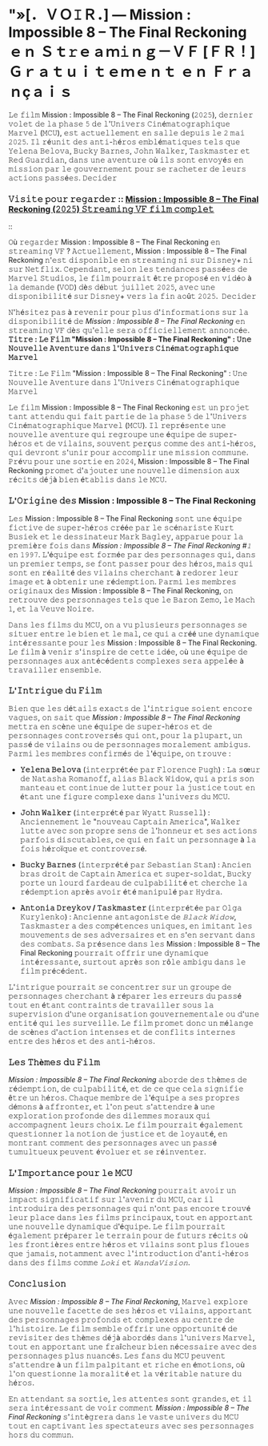 # "»[．ＶＯ𝙸Ｒ．] — Mission : Impossible 8 – The Final Reckoning ｅｎ Ｓｔ𝚛ｅａｍ𝚒ｎｇ－ＶＦ [ＦＲ！] Ｇｒａｔｕｉｔｅｍｅｎｔ ｅｎ Ｆｒａｎçａｉｓ

𝙻𝚎 𝚏𝚒𝚕𝚖 Mission : Impossible 8 – The Final Reckoning (𝟸𝟶𝟸𝟻), 𝚍𝚎𝚛𝚗𝚒𝚎𝚛 𝚟𝚘𝚕𝚎𝚝 𝚍𝚎 𝚕𝚊 𝚙𝚑𝚊𝚜𝚎 𝟻 𝚍𝚎 𝚕'𝚄𝚗𝚒𝚟𝚎𝚛𝚜 𝙲𝚒𝚗é𝚖𝚊𝚝𝚘𝚐𝚛𝚊𝚙𝚑𝚒𝚚𝚞𝚎 𝙼𝚊𝚛𝚟𝚎𝚕 (𝙼𝙲𝚄), 𝚎𝚜𝚝 𝚊𝚌𝚝𝚞𝚎𝚕𝚕𝚎𝚖𝚎𝚗𝚝 𝚎𝚗 𝚜𝚊𝚕𝚕𝚎 𝚍𝚎𝚙𝚞𝚒𝚜 𝚕𝚎 𝟸 𝚖𝚊𝚒 𝟸𝟶𝟸𝟻. 𝙸𝚕 𝚛é𝚞𝚗𝚒𝚝 𝚍𝚎𝚜 𝚊𝚗𝚝𝚒-𝚑é𝚛𝚘𝚜 𝚎𝚖𝚋𝚕é𝚖𝚊𝚝𝚒𝚚𝚞𝚎𝚜 𝚝𝚎𝚕𝚜 𝚚𝚞𝚎 𝚈𝚎𝚕𝚎𝚗𝚊 𝙱𝚎𝚕𝚘𝚟𝚊, 𝙱𝚞𝚌𝚔𝚢 𝙱𝚊𝚛𝚗𝚎𝚜, 𝙹𝚘𝚑𝚗 𝚆𝚊𝚕𝚔𝚎𝚛, 𝚃𝚊𝚜𝚔𝚖𝚊𝚜𝚝𝚎𝚛 𝚎𝚝 𝚁𝚎𝚍 𝙶𝚞𝚊𝚛𝚍𝚒𝚊𝚗, 𝚍𝚊𝚗𝚜 𝚞𝚗𝚎 𝚊𝚟𝚎𝚗𝚝𝚞𝚛𝚎 𝚘ù 𝚒𝚕𝚜 𝚜𝚘𝚗𝚝 𝚎𝚗𝚟𝚘𝚢é𝚜 𝚎𝚗 𝚖𝚒𝚜𝚜𝚒𝚘𝚗 𝚙𝚊𝚛 𝚕𝚎 𝚐𝚘𝚞𝚟𝚎𝚛𝚗𝚎𝚖𝚎𝚗𝚝 𝚙𝚘𝚞𝚛 𝚜𝚎 𝚛𝚊𝚌𝚑𝚎𝚝𝚎𝚛 𝚍𝚎 𝚕𝚎𝚞𝚛𝚜 𝚊𝚌𝚝𝚒𝚘𝚗𝚜 𝚙𝚊𝚜𝚜é𝚎𝚜. ​
𝙳𝚎𝚌𝚒𝚍𝚎𝚛

### 𝚅𝚒𝚜𝚒𝚝𝚎 𝚙𝚘𝚞𝚛 𝚛𝚎𝚐𝚊𝚛𝚍𝚎𝚛 :: [Mission : Impossible 8 – The Final Reckoning (𝟸𝟶𝟸𝟻) 𝚂𝚝𝚛𝚎𝚊𝚖𝚒𝚗𝚐 𝚅𝙵 𝚏𝚒𝚕𝚖 𝚌𝚘𝚖𝚙𝚕𝚎𝚝](https://t.co/PXkIwYiG3k)

::

𝙾ù 𝚛𝚎𝚐𝚊𝚛𝚍𝚎𝚛 Mission : Impossible 8 – The Final Reckoning 𝚎𝚗 𝚜𝚝𝚛𝚎𝚊𝚖𝚒𝚗𝚐 𝚅𝙵 ?
𝙰𝚌𝚝𝚞𝚎𝚕𝚕𝚎𝚖𝚎𝚗𝚝, Mission : Impossible 8 – The Final Reckoning 𝚗'𝚎𝚜𝚝 𝚍𝚒𝚜𝚙𝚘𝚗𝚒𝚋𝚕𝚎 𝚎𝚗 𝚜𝚝𝚛𝚎𝚊𝚖𝚒𝚗𝚐 𝚗𝚒 𝚜𝚞𝚛 𝙳𝚒𝚜𝚗𝚎𝚢+ 𝚗𝚒 𝚜𝚞𝚛 𝙽𝚎𝚝𝚏𝚕𝚒𝚡. 𝙲𝚎𝚙𝚎𝚗𝚍𝚊𝚗𝚝, 𝚜𝚎𝚕𝚘𝚗 𝚕𝚎𝚜 𝚝𝚎𝚗𝚍𝚊𝚗𝚌𝚎𝚜 𝚙𝚊𝚜𝚜é𝚎𝚜 𝚍𝚎 𝙼𝚊𝚛𝚟𝚎𝚕 𝚂𝚝𝚞𝚍𝚒𝚘𝚜, 𝚕𝚎 𝚏𝚒𝚕𝚖 𝚙𝚘𝚞𝚛𝚛𝚊𝚒𝚝 ê𝚝𝚛𝚎 𝚙𝚛𝚘𝚙𝚘𝚜é 𝚎𝚗 𝚟𝚒𝚍é𝚘 à 𝚕𝚊 𝚍𝚎𝚖𝚊𝚗𝚍𝚎 (𝚅𝙾𝙳) 𝚍è𝚜 𝚍é𝚋𝚞𝚝 𝚓𝚞𝚒𝚕𝚕𝚎𝚝 𝟸𝟶𝟸𝟻, 𝚊𝚟𝚎𝚌 𝚞𝚗𝚎 𝚍𝚒𝚜𝚙𝚘𝚗𝚒𝚋𝚒𝚕𝚒𝚝é 𝚜𝚞𝚛 𝙳𝚒𝚜𝚗𝚎𝚢+ 𝚟𝚎𝚛𝚜 𝚕𝚊 𝚏𝚒𝚗 𝚊𝚘û𝚝 𝟸𝟶𝟸𝟻. ​
𝙳𝚎𝚌𝚒𝚍𝚎𝚛

𝙽'𝚑é𝚜𝚒𝚝𝚎𝚣 𝚙𝚊𝚜 à 𝚛𝚎𝚟𝚎𝚗𝚒𝚛 𝚙𝚘𝚞𝚛 𝚙𝚕𝚞𝚜 𝚍'𝚒𝚗𝚏𝚘𝚛𝚖𝚊𝚝𝚒𝚘𝚗𝚜 𝚜𝚞𝚛 𝚕𝚊 𝚍𝚒𝚜𝚙𝚘𝚗𝚒𝚋𝚒𝚕𝚒𝚝é 𝚍𝚎 *Mission : Impossible 8 – The Final Reckoning* 𝚎𝚗 𝚜𝚝𝚛𝚎𝚊𝚖𝚒𝚗𝚐 𝚅𝙵 𝚍è𝚜 𝚚𝚞'𝚎𝚕𝚕𝚎 𝚜𝚎𝚛𝚊 𝚘𝚏𝚏𝚒𝚌𝚒𝚎𝚕𝚕𝚎𝚖𝚎𝚗𝚝 𝚊𝚗𝚗𝚘𝚗𝚌é𝚎. **𝚃𝚒𝚝𝚛𝚎 : 𝙻𝚎 𝙵𝚒𝚕𝚖 "Mission : Impossible 8 – The Final Reckoning" : 𝚄𝚗𝚎 𝙽𝚘𝚞𝚟𝚎𝚕𝚕𝚎 𝙰𝚟𝚎𝚗𝚝𝚞𝚛𝚎 𝚍𝚊𝚗𝚜 𝚕'𝚄𝚗𝚒𝚟𝚎𝚛𝚜 𝙲𝚒𝚗é𝚖𝚊𝚝𝚘𝚐𝚛𝚊𝚙𝚑𝚒𝚚𝚞𝚎 𝙼𝚊𝚛𝚟𝚎𝚕**

𝚃𝚒𝚝𝚛𝚎 : 𝙻𝚎 𝙵𝚒𝚕𝚖 "Mission : Impossible 8 – The Final Reckoning" : 𝚄𝚗𝚎 𝙽𝚘𝚞𝚟𝚎𝚕𝚕𝚎 𝙰𝚟𝚎𝚗𝚝𝚞𝚛𝚎 𝚍𝚊𝚗𝚜 𝚕'𝚄𝚗𝚒𝚟𝚎𝚛𝚜 𝙲𝚒𝚗é𝚖𝚊𝚝𝚘𝚐𝚛𝚊𝚙𝚑𝚒𝚚𝚞𝚎 𝙼𝚊𝚛𝚟𝚎𝚕

𝙻𝚎 𝚏𝚒𝚕𝚖 Mission : Impossible 8 – The Final Reckoning 𝚎𝚜𝚝 𝚞𝚗 𝚙𝚛𝚘𝚓𝚎𝚝 𝚝𝚊𝚗𝚝 𝚊𝚝𝚝𝚎𝚗𝚍𝚞 𝚚𝚞𝚒 𝚏𝚊𝚒𝚝 𝚙𝚊𝚛𝚝𝚒𝚎 𝚍𝚎 𝚕𝚊 𝚙𝚑𝚊𝚜𝚎 𝟻 𝚍𝚎 𝚕'𝚄𝚗𝚒𝚟𝚎𝚛𝚜 𝙲𝚒𝚗é𝚖𝚊𝚝𝚘𝚐𝚛𝚊𝚙𝚑𝚒𝚚𝚞𝚎 𝙼𝚊𝚛𝚟𝚎𝚕 (𝙼𝙲𝚄). 𝙸𝚕 𝚛𝚎𝚙𝚛é𝚜𝚎𝚗𝚝𝚎 𝚞𝚗𝚎 𝚗𝚘𝚞𝚟𝚎𝚕𝚕𝚎 𝚊𝚟𝚎𝚗𝚝𝚞𝚛𝚎 𝚚𝚞𝚒 𝚛𝚎𝚐𝚛𝚘𝚞𝚙𝚎 𝚞𝚗𝚎 é𝚚𝚞𝚒𝚙𝚎 𝚍𝚎 𝚜𝚞𝚙𝚎𝚛-𝚑é𝚛𝚘𝚜 𝚎𝚝 𝚍𝚎 𝚟𝚒𝚕𝚊𝚒𝚗𝚜, 𝚜𝚘𝚞𝚟𝚎𝚗𝚝 𝚙𝚎𝚛ç𝚞𝚜 𝚌𝚘𝚖𝚖𝚎 𝚍𝚎𝚜 𝚊𝚗𝚝𝚒-𝚑é𝚛𝚘𝚜, 𝚚𝚞𝚒 𝚍𝚎𝚟𝚛𝚘𝚗𝚝 𝚜'𝚞𝚗𝚒𝚛 𝚙𝚘𝚞𝚛 𝚊𝚌𝚌𝚘𝚖𝚙𝚕𝚒𝚛 𝚞𝚗𝚎 𝚖𝚒𝚜𝚜𝚒𝚘𝚗 𝚌𝚘𝚖𝚖𝚞𝚗𝚎. 𝙿𝚛é𝚟𝚞 𝚙𝚘𝚞𝚛 𝚞𝚗𝚎 𝚜𝚘𝚛𝚝𝚒𝚎 𝚎𝚗 𝟸𝟶𝟸𝟺, Mission : Impossible 8 – The Final Reckoning 𝚙𝚛𝚘𝚖𝚎𝚝 𝚍'𝚊𝚓𝚘𝚞𝚝𝚎𝚛 𝚞𝚗𝚎 𝚗𝚘𝚞𝚟𝚎𝚕𝚕𝚎 𝚍𝚒𝚖𝚎𝚗𝚜𝚒𝚘𝚗 𝚊𝚞𝚡 𝚛é𝚌𝚒𝚝𝚜 𝚍é𝚓à 𝚋𝚒𝚎𝚗 é𝚝𝚊𝚋𝚕𝚒𝚜 𝚍𝚊𝚗𝚜 𝚕𝚎 𝙼𝙲𝚄.

### 𝙻'𝙾𝚛𝚒𝚐𝚒𝚗𝚎 𝚍𝚎𝚜 Mission : Impossible 8 – The Final Reckoning

𝙻𝚎𝚜 Mission : Impossible 8 – The Final Reckoning 𝚜𝚘𝚗𝚝 𝚞𝚗𝚎 é𝚚𝚞𝚒𝚙𝚎 𝚏𝚒𝚌𝚝𝚒𝚟𝚎 𝚍𝚎 𝚜𝚞𝚙𝚎𝚛-𝚑é𝚛𝚘𝚜 𝚌𝚛éé𝚎 𝚙𝚊𝚛 𝚕𝚎 𝚜𝚌é𝚗𝚊𝚛𝚒𝚜𝚝𝚎 𝙺𝚞𝚛𝚝 𝙱𝚞𝚜𝚒𝚎𝚔 𝚎𝚝 𝚕𝚎 𝚍𝚎𝚜𝚜𝚒𝚗𝚊𝚝𝚎𝚞𝚛 𝙼𝚊𝚛𝚔 𝙱𝚊𝚐𝚕𝚎𝚢, 𝚊𝚙𝚙𝚊𝚛𝚞𝚎 𝚙𝚘𝚞𝚛 𝚕𝚊 𝚙𝚛𝚎𝚖𝚒è𝚛𝚎 𝚏𝚘𝚒𝚜 𝚍𝚊𝚗𝚜 *Mission : Impossible 8 – The Final Reckoning #𝟷* 𝚎𝚗 𝟷𝟿𝟿𝟽. 𝙻'é𝚚𝚞𝚒𝚙𝚎 𝚎𝚜𝚝 𝚏𝚘𝚛𝚖é𝚎 𝚙𝚊𝚛 𝚍𝚎𝚜 𝚙𝚎𝚛𝚜𝚘𝚗𝚗𝚊𝚐𝚎𝚜 𝚚𝚞𝚒, 𝚍𝚊𝚗𝚜 𝚞𝚗 𝚙𝚛𝚎𝚖𝚒𝚎𝚛 𝚝𝚎𝚖𝚙𝚜, 𝚜𝚎 𝚏𝚘𝚗𝚝 𝚙𝚊𝚜𝚜𝚎𝚛 𝚙𝚘𝚞𝚛 𝚍𝚎𝚜 𝚑é𝚛𝚘𝚜, 𝚖𝚊𝚒𝚜 𝚚𝚞𝚒 𝚜𝚘𝚗𝚝 𝚎𝚗 𝚛é𝚊𝚕𝚒𝚝é 𝚍𝚎𝚜 𝚟𝚒𝚕𝚊𝚒𝚗𝚜 𝚌𝚑𝚎𝚛𝚌𝚑𝚊𝚗𝚝 à 𝚛𝚎𝚍𝚘𝚛𝚎𝚛 𝚕𝚎𝚞𝚛 𝚒𝚖𝚊𝚐𝚎 𝚎𝚝 à 𝚘𝚋𝚝𝚎𝚗𝚒𝚛 𝚞𝚗𝚎 𝚛é𝚍𝚎𝚖𝚙𝚝𝚒𝚘𝚗. 𝙿𝚊𝚛𝚖𝚒 𝚕𝚎𝚜 𝚖𝚎𝚖𝚋𝚛𝚎𝚜 𝚘𝚛𝚒𝚐𝚒𝚗𝚊𝚞𝚡 𝚍𝚎𝚜 Mission : Impossible 8 – The Final Reckoning, 𝚘𝚗 𝚛𝚎𝚝𝚛𝚘𝚞𝚟𝚎 𝚍𝚎𝚜 𝚙𝚎𝚛𝚜𝚘𝚗𝚗𝚊𝚐𝚎𝚜 𝚝𝚎𝚕𝚜 𝚚𝚞𝚎 𝚕𝚎 𝙱𝚊𝚛𝚘𝚗 𝚉𝚎𝚖𝚘, 𝚕𝚎 𝙼𝚊𝚌𝚑 𝟷, 𝚎𝚝 𝚕𝚊 𝚅𝚎𝚞𝚟𝚎 𝙽𝚘𝚒𝚛𝚎.

𝙳𝚊𝚗𝚜 𝚕𝚎𝚜 𝚏𝚒𝚕𝚖𝚜 𝚍𝚞 𝙼𝙲𝚄, 𝚘𝚗 𝚊 𝚟𝚞 𝚙𝚕𝚞𝚜𝚒𝚎𝚞𝚛𝚜 𝚙𝚎𝚛𝚜𝚘𝚗𝚗𝚊𝚐𝚎𝚜 𝚜𝚎 𝚜𝚒𝚝𝚞𝚎𝚛 𝚎𝚗𝚝𝚛𝚎 𝚕𝚎 𝚋𝚒𝚎𝚗 𝚎𝚝 𝚕𝚎 𝚖𝚊𝚕, 𝚌𝚎 𝚚𝚞𝚒 𝚊 𝚌𝚛éé 𝚞𝚗𝚎 𝚍𝚢𝚗𝚊𝚖𝚒𝚚𝚞𝚎 𝚒𝚗𝚝é𝚛𝚎𝚜𝚜𝚊𝚗𝚝𝚎 𝚙𝚘𝚞𝚛 𝚕𝚎𝚜 Mission : Impossible 8 – The Final Reckoning. 𝙻𝚎 𝚏𝚒𝚕𝚖 à 𝚟𝚎𝚗𝚒𝚛 𝚜'𝚒𝚗𝚜𝚙𝚒𝚛𝚎 𝚍𝚎 𝚌𝚎𝚝𝚝𝚎 𝚒𝚍é𝚎, 𝚘ù 𝚞𝚗𝚎 é𝚚𝚞𝚒𝚙𝚎 𝚍𝚎 𝚙𝚎𝚛𝚜𝚘𝚗𝚗𝚊𝚐𝚎𝚜 𝚊𝚞𝚡 𝚊𝚗𝚝é𝚌é𝚍𝚎𝚗𝚝𝚜 𝚌𝚘𝚖𝚙𝚕𝚎𝚡𝚎𝚜 𝚜𝚎𝚛𝚊 𝚊𝚙𝚙𝚎𝚕é𝚎 à 𝚝𝚛𝚊𝚟𝚊𝚒𝚕𝚕𝚎𝚛 𝚎𝚗𝚜𝚎𝚖𝚋𝚕𝚎.

### 𝙻'𝙸𝚗𝚝𝚛𝚒𝚐𝚞𝚎 𝚍𝚞 𝙵𝚒𝚕𝚖

𝙱𝚒𝚎𝚗 𝚚𝚞𝚎 𝚕𝚎𝚜 𝚍é𝚝𝚊𝚒𝚕𝚜 𝚎𝚡𝚊𝚌𝚝𝚜 𝚍𝚎 𝚕'𝚒𝚗𝚝𝚛𝚒𝚐𝚞𝚎 𝚜𝚘𝚒𝚎𝚗𝚝 𝚎𝚗𝚌𝚘𝚛𝚎 𝚟𝚊𝚐𝚞𝚎𝚜, 𝚘𝚗 𝚜𝚊𝚒𝚝 𝚚𝚞𝚎 *Mission : Impossible 8 – The Final Reckoning* 𝚖𝚎𝚝𝚝𝚛𝚊 𝚎𝚗 𝚜𝚌è𝚗𝚎 𝚞𝚗𝚎 é𝚚𝚞𝚒𝚙𝚎 𝚍𝚎 𝚜𝚞𝚙𝚎𝚛-𝚑é𝚛𝚘𝚜 𝚎𝚝 𝚍𝚎 𝚙𝚎𝚛𝚜𝚘𝚗𝚗𝚊𝚐𝚎𝚜 𝚌𝚘𝚗𝚝𝚛𝚘𝚟𝚎𝚛𝚜é𝚜 𝚚𝚞𝚒 𝚘𝚗𝚝, 𝚙𝚘𝚞𝚛 𝚕𝚊 𝚙𝚕𝚞𝚙𝚊𝚛𝚝, 𝚞𝚗 𝚙𝚊𝚜𝚜é 𝚍𝚎 𝚟𝚒𝚕𝚊𝚒𝚗𝚜 𝚘𝚞 𝚍𝚎 𝚙𝚎𝚛𝚜𝚘𝚗𝚗𝚊𝚐𝚎𝚜 𝚖𝚘𝚛𝚊𝚕𝚎𝚖𝚎𝚗𝚝 𝚊𝚖𝚋𝚒𝚐𝚞𝚜. 𝙿𝚊𝚛𝚖𝚒 𝚕𝚎𝚜 𝚖𝚎𝚖𝚋𝚛𝚎𝚜 𝚌𝚘𝚗𝚏𝚒𝚛𝚖é𝚜 𝚍𝚎 𝚕'é𝚚𝚞𝚒𝚙𝚎, 𝚘𝚗 𝚝𝚛𝚘𝚞𝚟𝚎 :

- **𝚈𝚎𝚕𝚎𝚗𝚊 𝙱𝚎𝚕𝚘𝚟𝚊** (𝚒𝚗𝚝𝚎𝚛𝚙𝚛é𝚝é𝚎 𝚙𝚊𝚛 𝙵𝚕𝚘𝚛𝚎𝚗𝚌𝚎 𝙿𝚞𝚐𝚑) : 𝙻𝚊 𝚜œ𝚞𝚛 𝚍𝚎 𝙽𝚊𝚝𝚊𝚜𝚑𝚊 𝚁𝚘𝚖𝚊𝚗𝚘𝚏𝚏, 𝚊𝚕𝚒𝚊𝚜 𝙱𝚕𝚊𝚌𝚔 𝚆𝚒𝚍𝚘𝚠, 𝚚𝚞𝚒 𝚊 𝚙𝚛𝚒𝚜 𝚜𝚘𝚗 𝚖𝚊𝚗𝚝𝚎𝚊𝚞 𝚎𝚝 𝚌𝚘𝚗𝚝𝚒𝚗𝚞𝚎 𝚍𝚎 𝚕𝚞𝚝𝚝𝚎𝚛 𝚙𝚘𝚞𝚛 𝚕𝚊 𝚓𝚞𝚜𝚝𝚒𝚌𝚎 𝚝𝚘𝚞𝚝 𝚎𝚗 é𝚝𝚊𝚗𝚝 𝚞𝚗𝚎 𝚏𝚒𝚐𝚞𝚛𝚎 𝚌𝚘𝚖𝚙𝚕𝚎𝚡𝚎 𝚍𝚊𝚗𝚜 𝚕'𝚞𝚗𝚒𝚟𝚎𝚛𝚜 𝚍𝚞 𝙼𝙲𝚄.
  
- **𝙹𝚘𝚑𝚗 𝚆𝚊𝚕𝚔𝚎𝚛** (𝚒𝚗𝚝𝚎𝚛𝚙𝚛é𝚝é 𝚙𝚊𝚛 𝚆𝚢𝚊𝚝𝚝 𝚁𝚞𝚜𝚜𝚎𝚕𝚕) : 𝙰𝚗𝚌𝚒𝚎𝚗𝚗𝚎𝚖𝚎𝚗𝚝 𝚕𝚎 "𝚗𝚘𝚞𝚟𝚎𝚊𝚞 𝙲𝚊𝚙𝚝𝚊𝚒𝚗 𝙰𝚖𝚎𝚛𝚒𝚌𝚊", 𝚆𝚊𝚕𝚔𝚎𝚛 𝚕𝚞𝚝𝚝𝚎 𝚊𝚟𝚎𝚌 𝚜𝚘𝚗 𝚙𝚛𝚘𝚙𝚛𝚎 𝚜𝚎𝚗𝚜 𝚍𝚎 𝚕'𝚑𝚘𝚗𝚗𝚎𝚞𝚛 𝚎𝚝 𝚜𝚎𝚜 𝚊𝚌𝚝𝚒𝚘𝚗𝚜 𝚙𝚊𝚛𝚏𝚘𝚒𝚜 𝚍𝚒𝚜𝚌𝚞𝚝𝚊𝚋𝚕𝚎𝚜, 𝚌𝚎 𝚚𝚞𝚒 𝚎𝚗 𝚏𝚊𝚒𝚝 𝚞𝚗 𝚙𝚎𝚛𝚜𝚘𝚗𝚗𝚊𝚐𝚎 à 𝚕𝚊 𝚏𝚘𝚒𝚜 𝚑é𝚛𝚘ï𝚚𝚞𝚎 𝚎𝚝 𝚌𝚘𝚗𝚝𝚛𝚘𝚟𝚎𝚛𝚜é.
  
- **𝙱𝚞𝚌𝚔𝚢 𝙱𝚊𝚛𝚗𝚎𝚜** (𝚒𝚗𝚝𝚎𝚛𝚙𝚛é𝚝é 𝚙𝚊𝚛 𝚂𝚎𝚋𝚊𝚜𝚝𝚒𝚊𝚗 𝚂𝚝𝚊𝚗) : 𝙰𝚗𝚌𝚒𝚎𝚗 𝚋𝚛𝚊𝚜 𝚍𝚛𝚘𝚒𝚝 𝚍𝚎 𝙲𝚊𝚙𝚝𝚊𝚒𝚗 𝙰𝚖𝚎𝚛𝚒𝚌𝚊 𝚎𝚝 𝚜𝚞𝚙𝚎𝚛-𝚜𝚘𝚕𝚍𝚊𝚝, 𝙱𝚞𝚌𝚔𝚢 𝚙𝚘𝚛𝚝𝚎 𝚞𝚗 𝚕𝚘𝚞𝚛𝚍 𝚏𝚊𝚛𝚍𝚎𝚊𝚞 𝚍𝚎 𝚌𝚞𝚕𝚙𝚊𝚋𝚒𝚕𝚒𝚝é 𝚎𝚝 𝚌𝚑𝚎𝚛𝚌𝚑𝚎 𝚕𝚊 𝚛é𝚍𝚎𝚖𝚙𝚝𝚒𝚘𝚗 𝚊𝚙𝚛è𝚜 𝚊𝚟𝚘𝚒𝚛 é𝚝é 𝚖𝚊𝚗𝚒𝚙𝚞𝚕é 𝚙𝚊𝚛 𝙷𝚢𝚍𝚛𝚊.

- **𝙰𝚗𝚝𝚘𝚗𝚒𝚊 𝙳𝚛𝚎𝚢𝚔𝚘𝚟 / 𝚃𝚊𝚜𝚔𝚖𝚊𝚜𝚝𝚎𝚛** (𝚒𝚗𝚝𝚎𝚛𝚙𝚛é𝚝é𝚎 𝚙𝚊𝚛 𝙾𝚕𝚐𝚊 𝙺𝚞𝚛𝚢𝚕𝚎𝚗𝚔𝚘) : 𝙰𝚗𝚌𝚒𝚎𝚗𝚗𝚎 𝚊𝚗𝚝𝚊𝚐𝚘𝚗𝚒𝚜𝚝𝚎 𝚍𝚎 *𝙱𝚕𝚊𝚌𝚔 𝚆𝚒𝚍𝚘𝚠*, 𝚃𝚊𝚜𝚔𝚖𝚊𝚜𝚝𝚎𝚛 𝚊 𝚍𝚎𝚜 𝚌𝚘𝚖𝚙é𝚝𝚎𝚗𝚌𝚎𝚜 𝚞𝚗𝚒𝚚𝚞𝚎𝚜, 𝚎𝚗 𝚒𝚖𝚒𝚝𝚊𝚗𝚝 𝚕𝚎𝚜 𝚖𝚘𝚞𝚟𝚎𝚖𝚎𝚗𝚝𝚜 𝚍𝚎 𝚜𝚎𝚜 𝚊𝚍𝚟𝚎𝚛𝚜𝚊𝚒𝚛𝚎𝚜 𝚎𝚝 𝚎𝚗 𝚜'𝚎𝚗 𝚜𝚎𝚛𝚟𝚊𝚗𝚝 𝚍𝚊𝚗𝚜 𝚍𝚎𝚜 𝚌𝚘𝚖𝚋𝚊𝚝𝚜. 𝚂𝚊 𝚙𝚛é𝚜𝚎𝚗𝚌𝚎 𝚍𝚊𝚗𝚜 𝚕𝚎𝚜 Mission : Impossible 8 – The Final Reckoning 𝚙𝚘𝚞𝚛𝚛𝚊𝚒𝚝 𝚘𝚏𝚏𝚛𝚒𝚛 𝚞𝚗𝚎 𝚍𝚢𝚗𝚊𝚖𝚒𝚚𝚞𝚎 𝚒𝚗𝚝é𝚛𝚎𝚜𝚜𝚊𝚗𝚝𝚎, 𝚜𝚞𝚛𝚝𝚘𝚞𝚝 𝚊𝚙𝚛è𝚜 𝚜𝚘𝚗 𝚛ô𝚕𝚎 𝚊𝚖𝚋𝚒𝚐𝚞 𝚍𝚊𝚗𝚜 𝚕𝚎 𝚏𝚒𝚕𝚖 𝚙𝚛é𝚌é𝚍𝚎𝚗𝚝.

𝙻'𝚒𝚗𝚝𝚛𝚒𝚐𝚞𝚎 𝚙𝚘𝚞𝚛𝚛𝚊𝚒𝚝 𝚜𝚎 𝚌𝚘𝚗𝚌𝚎𝚗𝚝𝚛𝚎𝚛 𝚜𝚞𝚛 𝚞𝚗 𝚐𝚛𝚘𝚞𝚙𝚎 𝚍𝚎 𝚙𝚎𝚛𝚜𝚘𝚗𝚗𝚊𝚐𝚎𝚜 𝚌𝚑𝚎𝚛𝚌𝚑𝚊𝚗𝚝 à 𝚛é𝚙𝚊𝚛𝚎𝚛 𝚕𝚎𝚜 𝚎𝚛𝚛𝚎𝚞𝚛𝚜 𝚍𝚞 𝚙𝚊𝚜𝚜é 𝚝𝚘𝚞𝚝 𝚎𝚗 é𝚝𝚊𝚗𝚝 𝚌𝚘𝚗𝚝𝚛𝚊𝚒𝚗𝚝𝚜 𝚍𝚎 𝚝𝚛𝚊𝚟𝚊𝚒𝚕𝚕𝚎𝚛 𝚜𝚘𝚞𝚜 𝚕𝚊 𝚜𝚞𝚙𝚎𝚛𝚟𝚒𝚜𝚒𝚘𝚗 𝚍'𝚞𝚗𝚎 𝚘𝚛𝚐𝚊𝚗𝚒𝚜𝚊𝚝𝚒𝚘𝚗 𝚐𝚘𝚞𝚟𝚎𝚛𝚗𝚎𝚖𝚎𝚗𝚝𝚊𝚕𝚎 𝚘𝚞 𝚍'𝚞𝚗𝚎 𝚎𝚗𝚝𝚒𝚝é 𝚚𝚞𝚒 𝚕𝚎𝚜 𝚜𝚞𝚛𝚟𝚎𝚒𝚕𝚕𝚎. 𝙻𝚎 𝚏𝚒𝚕𝚖 𝚙𝚛𝚘𝚖𝚎𝚝 𝚍𝚘𝚗𝚌 𝚞𝚗 𝚖é𝚕𝚊𝚗𝚐𝚎 𝚍𝚎 𝚜𝚌è𝚗𝚎𝚜 𝚍'𝚊𝚌𝚝𝚒𝚘𝚗 𝚒𝚗𝚝𝚎𝚗𝚜𝚎𝚜 𝚎𝚝 𝚍𝚎 𝚌𝚘𝚗𝚏𝚕𝚒𝚝𝚜 𝚒𝚗𝚝𝚎𝚛𝚗𝚎𝚜 𝚎𝚗𝚝𝚛𝚎 𝚍𝚎𝚜 𝚑é𝚛𝚘𝚜 𝚎𝚝 𝚍𝚎𝚜 𝚊𝚗𝚝𝚒-𝚑é𝚛𝚘𝚜.

### 𝙻𝚎𝚜 𝚃𝚑è𝚖𝚎𝚜 𝚍𝚞 𝙵𝚒𝚕𝚖

*Mission : Impossible 8 – The Final Reckoning* 𝚊𝚋𝚘𝚛𝚍𝚎 𝚍𝚎𝚜 𝚝𝚑è𝚖𝚎𝚜 𝚍𝚎 𝚛é𝚍𝚎𝚖𝚙𝚝𝚒𝚘𝚗, 𝚍𝚎 𝚌𝚞𝚕𝚙𝚊𝚋𝚒𝚕𝚒𝚝é, 𝚎𝚝 𝚍𝚎 𝚌𝚎 𝚚𝚞𝚎 𝚌𝚎𝚕𝚊 𝚜𝚒𝚐𝚗𝚒𝚏𝚒𝚎 ê𝚝𝚛𝚎 𝚞𝚗 𝚑é𝚛𝚘𝚜. 𝙲𝚑𝚊𝚚𝚞𝚎 𝚖𝚎𝚖𝚋𝚛𝚎 𝚍𝚎 𝚕'é𝚚𝚞𝚒𝚙𝚎 𝚊 𝚜𝚎𝚜 𝚙𝚛𝚘𝚙𝚛𝚎𝚜 𝚍é𝚖𝚘𝚗𝚜 à 𝚊𝚏𝚏𝚛𝚘𝚗𝚝𝚎𝚛, 𝚎𝚝 𝚕'𝚘𝚗 𝚙𝚎𝚞𝚝 𝚜'𝚊𝚝𝚝𝚎𝚗𝚍𝚛𝚎 à 𝚞𝚗𝚎 𝚎𝚡𝚙𝚕𝚘𝚛𝚊𝚝𝚒𝚘𝚗 𝚙𝚛𝚘𝚏𝚘𝚗𝚍𝚎 𝚍𝚎𝚜 𝚍𝚒𝚕𝚎𝚖𝚖𝚎𝚜 𝚖𝚘𝚛𝚊𝚞𝚡 𝚚𝚞𝚒 𝚊𝚌𝚌𝚘𝚖𝚙𝚊𝚐𝚗𝚎𝚗𝚝 𝚕𝚎𝚞𝚛𝚜 𝚌𝚑𝚘𝚒𝚡. 𝙻𝚎 𝚏𝚒𝚕𝚖 𝚙𝚘𝚞𝚛𝚛𝚊𝚒𝚝 é𝚐𝚊𝚕𝚎𝚖𝚎𝚗𝚝 𝚚𝚞𝚎𝚜𝚝𝚒𝚘𝚗𝚗𝚎𝚛 𝚕𝚊 𝚗𝚘𝚝𝚒𝚘𝚗 𝚍𝚎 𝚓𝚞𝚜𝚝𝚒𝚌𝚎 𝚎𝚝 𝚍𝚎 𝚕𝚘𝚢𝚊𝚞𝚝é, 𝚎𝚗 𝚖𝚘𝚗𝚝𝚛𝚊𝚗𝚝 𝚌𝚘𝚖𝚖𝚎𝚗𝚝 𝚍𝚎𝚜 𝚙𝚎𝚛𝚜𝚘𝚗𝚗𝚊𝚐𝚎𝚜 𝚊𝚟𝚎𝚌 𝚞𝚗 𝚙𝚊𝚜𝚜é 𝚝𝚞𝚖𝚞𝚕𝚝𝚞𝚎𝚞𝚡 𝚙𝚎𝚞𝚟𝚎𝚗𝚝 é𝚟𝚘𝚕𝚞𝚎𝚛 𝚎𝚝 𝚜𝚎 𝚛é𝚒𝚗𝚟𝚎𝚗𝚝𝚎𝚛.

### 𝙻'𝙸𝚖𝚙𝚘𝚛𝚝𝚊𝚗𝚌𝚎 𝚙𝚘𝚞𝚛 𝚕𝚎 𝙼𝙲𝚄

*Mission : Impossible 8 – The Final Reckoning* 𝚙𝚘𝚞𝚛𝚛𝚊𝚒𝚝 𝚊𝚟𝚘𝚒𝚛 𝚞𝚗 𝚒𝚖𝚙𝚊𝚌𝚝 𝚜𝚒𝚐𝚗𝚒𝚏𝚒𝚌𝚊𝚝𝚒𝚏 𝚜𝚞𝚛 𝚕'𝚊𝚟𝚎𝚗𝚒𝚛 𝚍𝚞 𝙼𝙲𝚄, 𝚌𝚊𝚛 𝚒𝚕 𝚒𝚗𝚝𝚛𝚘𝚍𝚞𝚒𝚛𝚊 𝚍𝚎𝚜 𝚙𝚎𝚛𝚜𝚘𝚗𝚗𝚊𝚐𝚎𝚜 𝚚𝚞𝚒 𝚗'𝚘𝚗𝚝 𝚙𝚊𝚜 𝚎𝚗𝚌𝚘𝚛𝚎 𝚝𝚛𝚘𝚞𝚟é 𝚕𝚎𝚞𝚛 𝚙𝚕𝚊𝚌𝚎 𝚍𝚊𝚗𝚜 𝚕𝚎𝚜 𝚏𝚒𝚕𝚖𝚜 𝚙𝚛𝚒𝚗𝚌𝚒𝚙𝚊𝚞𝚡, 𝚝𝚘𝚞𝚝 𝚎𝚗 𝚊𝚙𝚙𝚘𝚛𝚝𝚊𝚗𝚝 𝚞𝚗𝚎 𝚗𝚘𝚞𝚟𝚎𝚕𝚕𝚎 𝚍𝚢𝚗𝚊𝚖𝚒𝚚𝚞𝚎 𝚍'é𝚚𝚞𝚒𝚙𝚎. 𝙻𝚎 𝚏𝚒𝚕𝚖 𝚙𝚘𝚞𝚛𝚛𝚊𝚒𝚝 é𝚐𝚊𝚕𝚎𝚖𝚎𝚗𝚝 𝚙𝚛é𝚙𝚊𝚛𝚎𝚛 𝚕𝚎 𝚝𝚎𝚛𝚛𝚊𝚒𝚗 𝚙𝚘𝚞𝚛 𝚍𝚎 𝚏𝚞𝚝𝚞𝚛𝚜 𝚛é𝚌𝚒𝚝𝚜 𝚘ù 𝚕𝚎𝚜 𝚏𝚛𝚘𝚗𝚝𝚒è𝚛𝚎𝚜 𝚎𝚗𝚝𝚛𝚎 𝚑é𝚛𝚘𝚜 𝚎𝚝 𝚟𝚒𝚕𝚊𝚒𝚗𝚜 𝚜𝚘𝚗𝚝 𝚙𝚕𝚞𝚜 𝚏𝚕𝚘𝚞𝚎𝚜 𝚚𝚞𝚎 𝚓𝚊𝚖𝚊𝚒𝚜, 𝚗𝚘𝚝𝚊𝚖𝚖𝚎𝚗𝚝 𝚊𝚟𝚎𝚌 𝚕'𝚒𝚗𝚝𝚛𝚘𝚍𝚞𝚌𝚝𝚒𝚘𝚗 𝚍'𝚊𝚗𝚝𝚒-𝚑é𝚛𝚘𝚜 𝚍𝚊𝚗𝚜 𝚍𝚎𝚜 𝚏𝚒𝚕𝚖𝚜 𝚌𝚘𝚖𝚖𝚎 *𝙻𝚘𝚔𝚒* 𝚎𝚝 *𝚆𝚊𝚗𝚍𝚊𝚅𝚒𝚜𝚒𝚘𝚗*.

### 𝙲𝚘𝚗𝚌𝚕𝚞𝚜𝚒𝚘𝚗

𝙰𝚟𝚎𝚌 *Mission : Impossible 8 – The Final Reckoning*, 𝙼𝚊𝚛𝚟𝚎𝚕 𝚎𝚡𝚙𝚕𝚘𝚛𝚎 𝚞𝚗𝚎 𝚗𝚘𝚞𝚟𝚎𝚕𝚕𝚎 𝚏𝚊𝚌𝚎𝚝𝚝𝚎 𝚍𝚎 𝚜𝚎𝚜 𝚑é𝚛𝚘𝚜 𝚎𝚝 𝚟𝚒𝚕𝚊𝚒𝚗𝚜, 𝚊𝚙𝚙𝚘𝚛𝚝𝚊𝚗𝚝 𝚍𝚎𝚜 𝚙𝚎𝚛𝚜𝚘𝚗𝚗𝚊𝚐𝚎𝚜 𝚙𝚛𝚘𝚏𝚘𝚗𝚍𝚜 𝚎𝚝 𝚌𝚘𝚖𝚙𝚕𝚎𝚡𝚎𝚜 𝚊𝚞 𝚌𝚎𝚗𝚝𝚛𝚎 𝚍𝚎 𝚕'𝚑𝚒𝚜𝚝𝚘𝚒𝚛𝚎. 𝙻𝚎 𝚏𝚒𝚕𝚖 𝚜𝚎𝚖𝚋𝚕𝚎 𝚘𝚏𝚏𝚛𝚒𝚛 𝚞𝚗𝚎 𝚘𝚙𝚙𝚘𝚛𝚝𝚞𝚗𝚒𝚝é 𝚍𝚎 𝚛𝚎𝚟𝚒𝚜𝚒𝚝𝚎𝚛 𝚍𝚎𝚜 𝚝𝚑è𝚖𝚎𝚜 𝚍é𝚓à 𝚊𝚋𝚘𝚛𝚍é𝚜 𝚍𝚊𝚗𝚜 𝚕'𝚞𝚗𝚒𝚟𝚎𝚛𝚜 𝙼𝚊𝚛𝚟𝚎𝚕, 𝚝𝚘𝚞𝚝 𝚎𝚗 𝚊𝚙𝚙𝚘𝚛𝚝𝚊𝚗𝚝 𝚞𝚗𝚎 𝚏𝚛𝚊î𝚌𝚑𝚎𝚞𝚛 𝚋𝚒𝚎𝚗 𝚗é𝚌𝚎𝚜𝚜𝚊𝚒𝚛𝚎 𝚊𝚟𝚎𝚌 𝚍𝚎𝚜 𝚙𝚎𝚛𝚜𝚘𝚗𝚗𝚊𝚐𝚎𝚜 𝚙𝚕𝚞𝚜 𝚗𝚞𝚊𝚗𝚌é𝚜. 𝙻𝚎𝚜 𝚏𝚊𝚗𝚜 𝚍𝚞 𝙼𝙲𝚄 𝚙𝚎𝚞𝚟𝚎𝚗𝚝 𝚜'𝚊𝚝𝚝𝚎𝚗𝚍𝚛𝚎 à 𝚞𝚗 𝚏𝚒𝚕𝚖 𝚙𝚊𝚕𝚙𝚒𝚝𝚊𝚗𝚝 𝚎𝚝 𝚛𝚒𝚌𝚑𝚎 𝚎𝚗 é𝚖𝚘𝚝𝚒𝚘𝚗𝚜, 𝚘ù 𝚕'𝚘𝚗 𝚚𝚞𝚎𝚜𝚝𝚒𝚘𝚗𝚗𝚎 𝚕𝚊 𝚖𝚘𝚛𝚊𝚕𝚒𝚝é 𝚎𝚝 𝚕𝚊 𝚟é𝚛𝚒𝚝𝚊𝚋𝚕𝚎 𝚗𝚊𝚝𝚞𝚛𝚎 𝚍𝚞 𝚑é𝚛𝚘𝚜.

𝙴𝚗 𝚊𝚝𝚝𝚎𝚗𝚍𝚊𝚗𝚝 𝚜𝚊 𝚜𝚘𝚛𝚝𝚒𝚎, 𝚕𝚎𝚜 𝚊𝚝𝚝𝚎𝚗𝚝𝚎𝚜 𝚜𝚘𝚗𝚝 𝚐𝚛𝚊𝚗𝚍𝚎𝚜, 𝚎𝚝 𝚒𝚕 𝚜𝚎𝚛𝚊 𝚒𝚗𝚝é𝚛𝚎𝚜𝚜𝚊𝚗𝚝 𝚍𝚎 𝚟𝚘𝚒𝚛 𝚌𝚘𝚖𝚖𝚎𝚗𝚝 *Mission : Impossible 8 – The Final Reckoning* 𝚜'𝚒𝚗𝚝è𝚐𝚛𝚎𝚛𝚊 𝚍𝚊𝚗𝚜 𝚕𝚎 𝚟𝚊𝚜𝚝𝚎 𝚞𝚗𝚒𝚟𝚎𝚛𝚜 𝚍𝚞 𝙼𝙲𝚄 𝚝𝚘𝚞𝚝 𝚎𝚗 𝚌𝚊𝚙𝚝𝚒𝚟𝚊𝚗𝚝 𝚕𝚎𝚜 𝚜𝚙𝚎𝚌𝚝𝚊𝚝𝚎𝚞𝚛𝚜 𝚊𝚟𝚎𝚌 𝚜𝚎𝚜 𝚙𝚎𝚛𝚜𝚘𝚗𝚗𝚊𝚐𝚎𝚜 𝚑𝚘𝚛𝚜 𝚍𝚞 𝚌𝚘𝚖𝚖𝚞𝚗.
